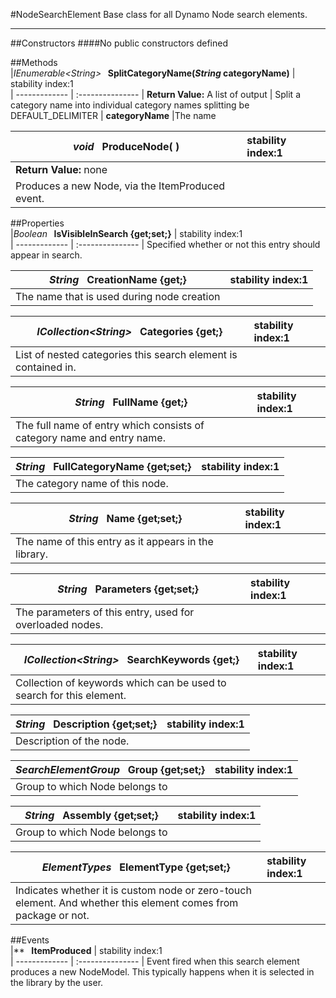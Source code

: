 #NodeSearchElement
  Base class for all Dynamo Node search elements. 

---
##Constructors 
####No public constructors defined

##Methods  
|*IEnumerable<*String*>* **&nbsp;&nbsp;SplitCategoryName(*String* categoryName)** |  stability index:1  
| ------------- | :--------------- 
| **Return Value:** A list of output
|  Split a category name into individual category names splitting be DEFAULT_DELIMITER 
| **categoryName**
|The name

|*void* **&nbsp;&nbsp;ProduceNode( )** |  stability index:1  
| ------------- | :--------------- 
| **Return Value:** none
|  Produces a new Node, via the ItemProduced event. 







##Properties  
|*Boolean* **&nbsp;&nbsp;IsVisibleInSearch {get;set;}** |  stability index:1  
| ------------- | :--------------- 
|  Specified whether or not this entry should appear in search. 


|*String* **&nbsp;&nbsp;CreationName {get;}** |  stability index:1  
| ------------- | :--------------- 
|  The name that is used during node creation 


|*ICollection<*String*>* **&nbsp;&nbsp;Categories {get;}** |  stability index:1  
| ------------- | :--------------- 
|  List of nested categories this search element is contained in. 


|*String* **&nbsp;&nbsp;FullName {get;}** |  stability index:1  
| ------------- | :--------------- 
|  The full name of entry which consists of category name and entry name. 


|*String* **&nbsp;&nbsp;FullCategoryName {get;set;}** |  stability index:1  
| ------------- | :--------------- 
|  The category name of this node. 


|*String* **&nbsp;&nbsp;Name {get;set;}** |  stability index:1  
| ------------- | :--------------- 
|  The name of this entry as it appears in the library. 


|*String* **&nbsp;&nbsp;Parameters {get;set;}** |  stability index:1  
| ------------- | :--------------- 
|  The parameters of this entry, used for overloaded nodes. 


|*ICollection<*String*>* **&nbsp;&nbsp;SearchKeywords {get;}** |  stability index:1  
| ------------- | :--------------- 
|  Collection of keywords which can be used to search for this element. 


|*String* **&nbsp;&nbsp;Description {get;set;}** |  stability index:1  
| ------------- | :--------------- 
|  Description of the node. 



|*SearchElementGroup* **&nbsp;&nbsp;Group {get;set;}** |  stability index:1  
| ------------- | :--------------- 
|  Group to which Node belongs to 


|*String* **&nbsp;&nbsp;Assembly {get;set;}** |  stability index:1  
| ------------- | :--------------- 
|  Group to which Node belongs to 




|*ElementTypes* **&nbsp;&nbsp;ElementType {get;set;}** |  stability index:1  
| ------------- | :--------------- 
|  Indicates whether it is custom node or zero-touch element. And whether this element comes from package or not. 



##Events  
|** **&nbsp;&nbsp;ItemProduced** |  stability index:1  
| ------------- | :--------------- 
|  Event fired when this search element produces a new NodeModel. This typically happens when it is selected in the library by the user. 



